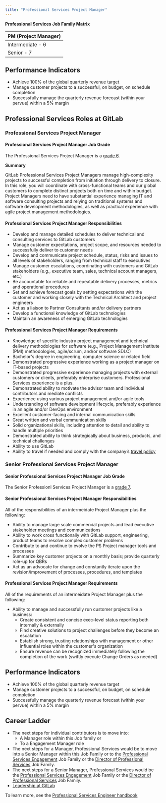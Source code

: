 ```yaml
---
title: "Professional Services Project Manager"
---
```


**Professional Services Job Family Matrix**

| PM (Project Manager) |
| -- |
| Intermediate - 6 |
| Senior - 7 |

## **Performance Indicators**

- Achieve 100% of the global quarterly revenue target
- Manage customer projects to a successful, on budget, on schedule completion
- Successfully manage the quarterly revenue forecast (within your pervue) within a 5% margin

## **Professional Services Roles at GitLab**

### **Professional Services Project Manager**


#### Professional Services Project Manager Job Grade

The Professional Services Project Manager is a [grade 6](https://about.gitlab.com/handbook/total-rewards/compensation/compensation-calculator/#gitlab-job-grades).


**Summary**

GitLab Professional Services Project Managers manage high-complexity projects to successful completion from initiation through delivery to closure. In this role, you will coordinate with cross-functional teams and our global customers to complete distinct projects both on time and within budget. Project Managers need to have substantial experience managing IT and software consulting projects and relying on traditional systems and software development methodologies, as well as practical experience with agile project management methodologies.

#### **Professional Services Project Manager Responsibilities**

- Develop and manage detailed schedules to deliver technical and consulting services to GitLab customers
- Manage customer expectations, project scope, and resources needed to successfully deliver to customer needs
- Develop and communicate project schedule, status, risks and issues to all levels of stakeholders, ranging from technical staff to executives
- Manage customer escalations, coordinating with customers and GitLab stakeholders (e.g., executive team, sales, technical account managers, etc.)
- Be accountable for reliable and repeatable delivery processes, metrics and operational procedures
- Set and achieve forecast goals by setting expectations with the customer and working closely with the Technical Architect and project engineers
- Act as a liaison to Partner Consultants and/or delivery partners
- Develop a functional knowledge of GitLab technologies
- Maintain an awareness of emerging GitLab technologies


#### **Professional Services Project Manager Requirements**

- Knowledge of specific industry project management and technical delivery methodologies for software (e.g., Project Management Institute (PMI) methodologies, agile/scrum, and/or software SDLC)
- Bachelor's degree in engineering, computer science or related field
- Demonstrated progressive experience working as a project manager on IT-based projects
- Demonstrated progressive experience managing projects with external customers or clients, preferably enterprise customers. Professional Services experience is a plus.
- Demonstrated ability to motivate the advisor team and individual contributors and mediate conflicts
- Experience using various project management and/or agile tools
- Understanding of software development lifecycle, preferably experience in an agile and/or DevOps environment
- Excellent customer-facing and internal communication skills
- Great written and verbal communication skills
- Solid organizational skills, including attention to detail and ability to handle multiple priorities
- Demonstrated ability to think strategically about business, products, and technical challenges
- Ability to use GitLab
- Ability to travel if needed and comply with the company’s [travel policy](https://about.gitlab.com/handbook/travel/)


### **Senior Professional Services Project Manager**


#### **Senior Professional Services Project Manager Job Grade**

The Senior Professionl Services Project Manager is a [grade 7](https://about.gitlab.com/handbook/total-rewards/compensation/compensation-calculator/#gitlab-job-grades).


#### **Senior Professional Services Project Manager Responsibilities**

All of the responsibilities of an intermeidate Project Manager plus the following:
- Ability to manage large scale commercial projects and lead executive stakeholder meetings and communications
- Ability to work cross functionally with GitLab support, engineering, product teams to resolve complex customer problems
- Contribute to and continue to evolve the PS Project manager tools and processes
- Summarize key customer projects on a monthly basis; provide quarterly role-up for QBRs
- Act as an advocate for change and constantly iterate upon the revision/improvement of processes, procedures, and templates

#### **Professional Services Project Manager Requirements**

All of the requirements of an intermeidate Project Manager plus the following:
- Ability to manage and successfully run customer projects like a business:
   - Create consistent and concise exec-level status reporting both internally & externally
   - Find creative solutions to project challenges before they become an escalation
   - Establish strong, trusting relationships with management or other influential roles within the customer's organization
   - Ensure revenue can be recognized immediately following the completion of the work (swiftly execute Change Orders as needed)

## **Performance Indicators**

- Achieve 100% of the global quarterly revenue target
- Manage customer projects to a successful, on budget, on schedule completion
- Successfully manage the quarterly revenue forecast (within your pervue) within a 5% margin

## **Career Ladder**

- The next steps for individual contributors is to move into:
    - A Manager role within this Job family or
    - To a Engagement Manager role
- The next steps for a Manager, Professional Services would be to move into a Senior Manager within this Job Family or to the [Professional Services Engagement](https://about.gitlab.com/job-families/sales/job-professional-services-engagement-manager/) Job Family or the [Director of Professional Services](https://about.gitlab.com/job-families/sales/director-of-professional-services) Job Family.
- The next steps for a Senior Manager, Professional Services would be the [Professional Services Engagement](https://about.gitlab.com/job-families/sales/job-professional-services-engagement-manager/) Job Family or the [Director of Professional Services](https://about.gitlab.com/job-families/sales/director-of-professional-services) Job Family.
- [Leadership at GitLab](https://about.gitlab.com/company/team/structure/#director-group)

To learn more, see the [Professional Services Engineer handbook](https://about.gitlab.com/handbook/customer-success/professional-services-engineering)

